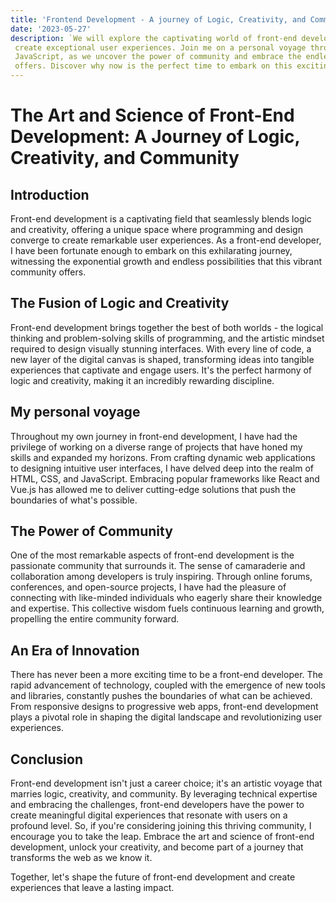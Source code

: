 ```yaml
---
title: 'Frontend Development - A journey of Logic, Creativity, and Community'
date: '2023-05-27'
description: `We will explore the captivating world of front-end development, where logic and creativity intertwine to
 create exceptional user experiences. Join me on a personal voyage through the ever-evolving landscape of HTML, CSS, and
 JavaScript, as we uncover the power of community and embrace the endless possibilities that front-end development
 offers. Discover why now is the perfect time to embark on this exciting journey and become part of a thriving community shaping the future of the web.`
---
```


# The Art and Science of Front-End Development: A Journey of Logic, Creativity, and Community

## Introduction

Front-end development is a captivating field that seamlessly blends logic and creativity, offering a unique space where programming and design converge to create remarkable user experiences. As a front-end developer, I have been fortunate enough to embark on this exhilarating journey, witnessing the exponential growth and endless possibilities that this vibrant community offers.

## The Fusion of Logic and Creativity

Front-end development brings together the best of both worlds - the logical thinking and problem-solving skills of programming, and the artistic mindset required to design visually stunning interfaces. With every line of code, a new layer of the digital canvas is shaped, transforming ideas into tangible experiences that captivate and engage users. It's the perfect harmony of logic and creativity, making it an incredibly rewarding discipline.

## My personal voyage

Throughout my own journey in front-end development, I have had the privilege of working on a diverse range of projects that have honed my skills and expanded my horizons. From crafting dynamic web applications to designing intuitive user interfaces, I have delved deep into the realm of HTML, CSS, and JavaScript. Embracing popular frameworks like React and Vue.js has allowed me to deliver cutting-edge solutions that push the boundaries of what's possible.

## The Power of Community

One of the most remarkable aspects of front-end development is the passionate community that surrounds it. The sense of camaraderie and collaboration among developers is truly inspiring. Through online forums, conferences, and open-source projects, I have had the pleasure of connecting with like-minded individuals who eagerly share their knowledge and expertise. This collective wisdom fuels continuous learning and growth, propelling the entire community forward.

## An Era of Innovation

There has never been a more exciting time to be a front-end developer. The rapid advancement of technology, coupled with the emergence of new tools and libraries, constantly pushes the boundaries of what can be achieved. From responsive designs to progressive web apps, front-end development plays a pivotal role in shaping the digital landscape and revolutionizing user experiences.

## Conclusion

Front-end development isn't just a career choice; it's an artistic voyage that marries logic, creativity, and community. By leveraging technical expertise and embracing the challenges, front-end developers have the power to create meaningful digital experiences that resonate with users on a profound level. So, if you're considering joining this thriving community, I encourage you to take the leap. Embrace the art and science of front-end development, unlock your creativity, and become part of a journey that transforms the web as we know it.

Together, let's shape the future of front-end development and create experiences that leave a lasting impact.
